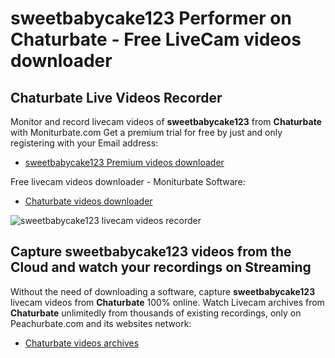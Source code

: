 # sweetbabycake123 Performer on Chaturbate - Free LiveCam videos downloader

## Chaturbate Live Videos Recorder

Monitor and record livecam videos of **sweetbabycake123** from **Chaturbate** with Moniturbate.com
Get a premium trial for free by just and only registering with your Email address:
* [sweetbabycake123 Premium videos downloader](https://moniturbate.com/request-demo-licence-key.html)

Free livecam videos downloader - Moniturbate Software:
* [Chaturbate videos downloader](https://moniturbate.com/moniturbate-download-software.html)

![sweetbabycake123 livecam videos recorder](https://peachurnet.com/templates/moniturbate-software.png)


## Capture sweetbabycake123 videos from the Cloud and watch your recordings on Streaming

Without the need of downloading a software, capture **sweetbabycake123** livecam videos from **Chaturbate** 100% online.
Watch Livecam archives from **Chaturbate** unlimitedly from thousands of existing recordings, only on Peachurbate.com and its websites network:
* [Chaturbate videos archives](https://peachurnet.com/)